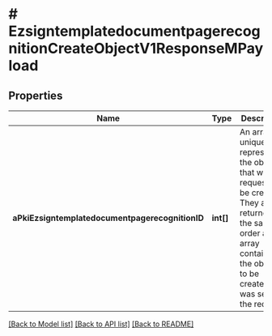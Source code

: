 # # EzsigntemplatedocumentpagerecognitionCreateObjectV1ResponseMPayload

## Properties

Name | Type | Description | Notes
------------ | ------------- | ------------- | -------------
**aPkiEzsigntemplatedocumentpagerecognitionID** | **int[]** | An array of unique IDs representing the object that were requested to be created.  They are returned in the same order as the array containing the objects to be created that was sent in the request. |

[[Back to Model list]](../../README.md#models) [[Back to API list]](../../README.md#endpoints) [[Back to README]](../../README.md)
